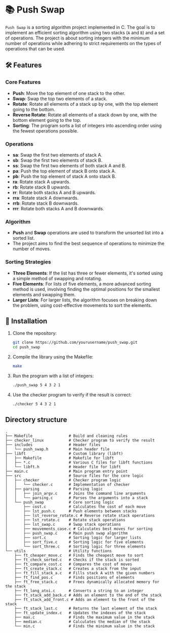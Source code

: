 # 📚 Push Swap

`Push Swap` is a sorting algorithm project implemented in C. The goal is to implement an efficient sorting algorithm using two stacks (`A` and `B`) and a set of operations. The project is about sorting integers with the minimum number of operations while adhering to strict requirements on the types of operations that can be used.

## 🛠 Features

### Core Features
- **Push**: Move the top element of one stack to the other.
- **Swap**: Swap the top two elements of a stack.
- **Rotate**: Rotate all elements of a stack up by one, with the top element going to the bottom.
- **Reverse Rotate**: Rotate all elements of a stack down by one, with the bottom element going to the top.
- **Sorting**: The program sorts a list of integers into ascending order using the fewest operations possible.

### Operations
- **sa**: Swap the first two elements of stack A.
- **sb**: Swap the first two elements of stack B.
- **ss**: Swap the first two elements of both stack A and B.
- **pa**: Push the top element of stack B onto stack A.
- **pb**: Push the top element of stack A onto stack B.
- **ra**: Rotate stack A upwards.
- **rb**: Rotate stack B upwards.
- **rr**: Rotate both stacks A and B upwards.
- **rra**: Rotate stack A downwards.
- **rrb**: Rotate stack B downwards.
- **rrr**: Rotate both stacks A and B downwards.

### Algorithm
- **Push** and **Swap** operations are used to transform the unsorted list into a sorted list.
- The project aims to find the best sequence of operations to minimize the number of moves.
  
### Sorting Strategies
- **Three Elements**: If the list has three or fewer elements, it's sorted using a simple method of swapping and rotating.
- **Five Elements**: For lists of five elements, a more advanced sorting method is used, involving finding the optimal positions for the smallest elements and swapping them.
- **Larger Lists**: For larger lists, the algorithm focuses on breaking down the problem, using cost-effective movements to sort the elements.

## 🚀 Installation  

1. Clone the repository:  
   ```bash
   git clone https://github.com/yourusername/push_swap.git
   cd push_swap
2. Compile the library using the Makefile:
    ```bash
    make
3. Run the program with a list of integers:
    ```bash
    ./push_swap 5 4 3 2 1
4. Use the checker program to verify if the result is correct:
    ```bash
    ./checker 5 4 3 2 1

## Directory structure
    .
    ├── Makefile                # Build and cleaning rules
    ├── checker_linux           # Checker program to verify the result
    ├── includes                # Header files
    │   └── push_swap.h         # Main header file
    ├── libft                   # Custom library (libft)
    │   ├── Makefile            # Makefile for libft
    │   ├── *.c                 # Various C files for libft functions
    │   └── libft.h             # Header file for libft
    ├── main.c                  # Main program entry point
    ├── src                     # Source files for the core logic
    │   ├── checker             # Checker program logic
    │   │   └── checker.c       # Implementation of checker
    │   ├── parsing             # Parsing logic
    │   │   ├── join_argv.c     # Joins the command line arguments
    │   │   └── parsing.c       # Parses the arguments into a stack
    │   └── push_swap           # Core sorting logic
    │       ├── cost.c          # Calculates the cost of each move
    │       ├── lst_push.c      # Push elements between stacks
    │       ├── lst_reverse_rotate.c # Reverse rotate stack operations
    │       ├── lst_rotate.c    # Rotate stack operations
    │       ├── lst_swap.c      # Swap stack operations
    │       ├── mouvements_case.c # Calculates best moves for sorting
    │       ├── push_swap.c     # Main push swap algorithm
    │       ├── sort.c          # Sorting logic for larger lists
    │       ├── sort_five.c     # Sorting logic for five elements
    │       └── sort_three.c    # Sorting logic for three elements
    └── utils                   # Utility functions
        ├── ft_cheaper_move.c   # Finds the cheapest move to sort
        ├── ft_check_sorted.c   # Checks if the stack is sorted
        ├── ft_compare_cost.c   # Compares the cost of moves
        ├── ft_create_stack.c   # Creates a stack from the input
        ├── ft_fill_stack_a.c   # Fills stack A with the given numbers
        ├── ft_find_pos.c       # Finds positions of elements
        ├── ft_free_stack.c     # Frees dynamically allocated memory for the stack
        ├── ft_long_atoi.c      # Converts a string to an integer
        ├── ft_stack_add_back.c # Adds an element to the end of the stack
        ├── ft_stack_add_front.c # Adds an element to the front of the stack
        ├── ft_stack_last.c     # Returns the last element of the stack
        ├── ft_update_index.c   # Updates the indexes of the stack
        ├── max.c               # Finds the maximum value in the stack
        ├── median.c            # Calculates the median of the stack
        └── min.c               # Finds the minimum value in the stack
